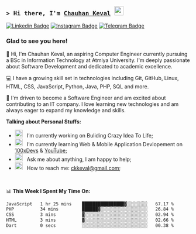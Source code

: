 ### <samp>&gt; Hi there, I'm <a href="https://github.com/Jenil-Desai" target="_blank">Chauhan Keval</a> <img src="https://media.giphy.com/media/hvRJCLFzcasrR4ia7z/giphy.gif" width="25"> </samp>

[![Linkedin Badge](https://img.shields.io/badge/-LinkedIn-0e76a8?style=flat-square&logo=Linkedin&logoColor=white)](https://linkedin.com/in/keval-chauhan-47206335a)
[![Instagram Badge](https://img.shields.io/badge/-Instagram-e4405f?style=flat-square&logo=Instagram&logoColor=white)](https://instagram.com/chauhan_keval_7/)
[![Telegram Badge](https://img.shields.io/badge/-Telegram-0088cc?style=flat-square&logo=Telegram&logoColor=white)](https://t.me/jenxl_09)

### Glad to see you here!

👋 Hi, I'm Chauhan Keval, an aspiring Computer Engineer currently pursuing a BSc in Information Technology at Atmiya University. I'm deeply passionate about Software Development and dedicated to academic excellence.

💻 I have a growing skill set in technologies including Git, GitHub, Linux, HTML, CSS, JavaScript, Python, Java, PHP, SQL and more.

🚀 I'm driven to become a Software Engineer and am excited about contributing to an IT company. I love learning new technologies and am always eager to expand my knowledge and skills.

**Talking about Personal Stuffs:**

- <img src="https://github.com/Gapur/Gapur/blob/main/assets/developer.gif?raw=true" width="21" />&nbsp;&nbsp; I’m currently working on Buliding Crazy Idea To Life;
- <img src="https://github.com/Gapur/Gapur/blob/main/assets/lightning.gif?raw=true" width="21" />&nbsp;&nbsp; I’m currently learning Web & Mobile Application Devlopement on [100xDevs](https://app.100xdevs.com/) & [YouTube](https://www.youtube.com/playlist?list=PLRAV69dS1uWSjBBJ-egNNOd4mdblt1P4c);
- <img src="https://github.com/Gapur/Gapur/blob/main/assets/message.gif?raw=true" width="21" />&nbsp;&nbsp; Ask me about anything, I am happy to help;
- <img src="https://github.com/Gapur/Gapur/blob/main/assets/letterbox.gif?raw=true" width="21" />&nbsp;&nbsp; How to reach me: ckkeval@gmail.com;

</br>

📊 **This Week I Spent My Time On:**

<!--START_SECTION:waka-->

```txt
JavaScript   1 hr 25 mins    ████████████████▓░░░░░░░░   67.17 %
PHP          34 mins         ██████▓░░░░░░░░░░░░░░░░░░   26.84 %
CSS          3 mins          ▓░░░░░░░░░░░░░░░░░░░░░░░░   02.94 %
HTML         3 mins          ▓░░░░░░░░░░░░░░░░░░░░░░░░   02.66 %
Dart         0 secs          ░░░░░░░░░░░░░░░░░░░░░░░░░   00.38 %
```

<!--END_SECTION:waka-->

